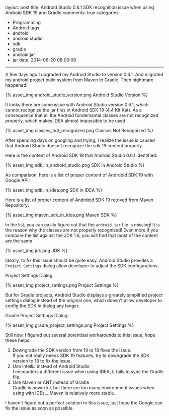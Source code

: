 layout: post
title: Android Studio 0.6.1 SDK recognition issue when using Android SDK 19 and Gradle
comments: true
categories:
  - Programming
  - Android
tags:
  - android
  - android studio
  - sdk
  - gradle
  - android.jar
  - jar
date: 2014-06-20 08:00:00
---
A few days ago I upgraded my Android Studio to version 0.6.1. And migrated my android project build system from Maven to Gradle. Then nightmare happened!

{% asset_img android_studio_version.png Android Studio Version %}

It looks there are some issue with Android Studio version 0.6.1, which cannot recognize the jar files in Android SDK 19 (4.4 Kit Kat). As a consequence that all the Android fundemantal classes are not recognized properly, which makes IDEA almost impossible to be used.

{% asset_img classes_not_recognized.png Classes Not Recognized %}

After spending days on googling and trying, I realize the issue is caused that Android Studio doesn't recognize the sdk 19 content properly.

Here is the content of Android SDK 19 that Android Studio 0.6.1 identified:

{% asset_img sdk_in_android_studio.png SDK in Android Studio %}

As comparison, here is a list of proper content of Andrdoid SDK 19 with Google API:

{% asset_img sdk_in_idea.png SDK in IDEA %}

Here is a list of proper content of Andrdoid SDK 19 retrived from Maven Repository:

{% asset_img maven_sdk_in_idea.png Maven SDK %}

In the list, you can easily figure out that the `android.jar` file is missing! It is the reason why the classes are not properly recognized! Even more if you compare the list against the JDK 1.6, you will find that most of the content are the same.

{% asset_img jdk.png JDK %}

Ideally, to fix this issue should be quite easy. Android Studio provides a `Project Settings` dialog allow developer to adjust the SDK configurations.

Project Settings Dialog:

{% asset_img project_settings.png Project Settings %}

But for Gradle projects, Android Studio displays a greately simplified project settings dialog instead of the original one, which doesn't allow developer to config the SDK in dialog any longer.

Gradle Project Settings Dialog:

{% asset_img gradle_project_settings.png Project Settings  %}

Still now, I figured out several potentisal workarounds to this issue, hope these helps:

1. Downgrade the SDK version from 19 to 18 fixes the issue.  
  If you not really needs SDK 19 features, try to downgrade the SDK version to 18 to fix the issue.
2. Use IntelliJ instead of Android Studio  
  I encounters a different issue when using IDEA, it fails to sync the Gradle file.
3. Use Maven or ANT instead of Gradle  
  Gradle is powerful, but there are too many environment issues when using with IDEs... Maven is relatively more stable.

I haven't figure out a perfect solution to this issue, just hope the Google can fix the issue as soon as possible.
